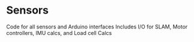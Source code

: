 # Sensors
Code for all sensors and Arduino interfaces
Includes I/O for SLAM, Motor controllers, IMU calcs, and Load cell Calcs
